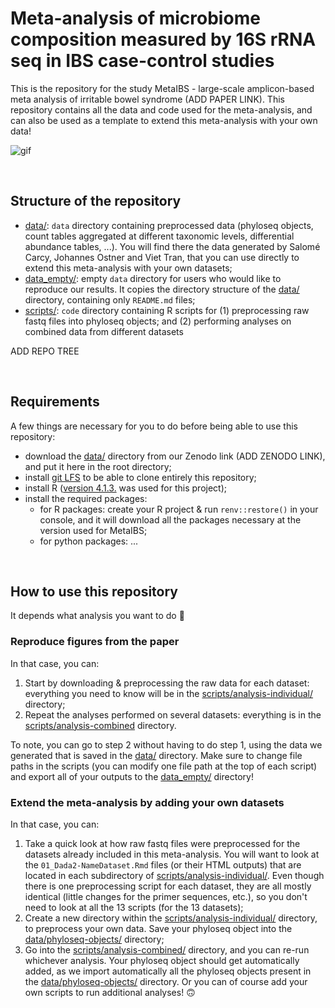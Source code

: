 # Meta-analysis of microbiome composition measured by 16S rRNA seq in IBS case-control studies

This is the repository for the study MetaIBS - large-scale amplicon-based meta analysis of irritable bowel syndrome (ADD PAPER LINK).
This repository contains all the data and code used for the meta-analysis, and can also be used as a template to extend this meta-analysis with your own data!

![gif](https://www.dana-farber.org/uploadedImages/Newsroom/Features/Gut_Instincts/microbiome-animated.gif)

<br/>

## Structure of the repository
- [data/](data/): `data` directory containing preprocessed data (phyloseq objects, count tables aggregated at different taxonomic levels, differential abundance tables, ...). You will find there the data generated by Salomé Carcy, Johannes Ostner and Viet Tran, that you can use directly to extend this meta-analysis with your own datasets;
- [data_empty/](data_empty/): empty `data` directory for users who would like to reproduce our results. It copies the directory structure of the [data/](data/) directory, containing only `README.md` files;
- [scripts/](scripts/): `code` directory containing R scripts for (1) preprocessing raw fastq files into phyloseq objects; and (2) performing analyses on combined data from different datasets

ADD REPO TREE


<br/>

## Requirements
A few things are necessary for you to do before being able to use this repository:
- download the [data/](data/) directory from our Zenodo link (ADD ZENODO LINK), and put it here in the root directory;
- install [git LFS](https://git-lfs.com/) to be able to clone entirely this repository;
- install R ([version 4.1.3.](https://cran.r-project.org/bin/macosx/base/) was used for this project);
- install the required packages:
	- for R packages: create your R project & run `renv::restore()` in your console, and it will download all the packages necessary at the version used for MetaIBS;
	- for python packages: ...


<br/>

## How to use this repository
It depends what analysis you want to do :thinking:

### Reproduce figures from the paper
In that case, you can:
1. Start by downloading & preprocessing the raw data for each dataset: everything you need to know will be in the [scripts/analysis-individual/](scripts/analysis-individual/) directory;
2. Repeat the analyses performed on several datasets: everything is in the [scripts/analysis-combined](scripts/analysis-combined/) directory.

To note, you can go to step 2 without having to do step 1, using the data we generated that is saved in the [data/](data/) directory. Make sure to change file paths in the scripts (you can modify one file path at the top of each script) and export all of your outputs to the [data_empty/](data_empty/) directory!


### Extend the meta-analysis by adding your own datasets
In that case, you can:
1. Take a quick look at how raw fastq files were preprocessed for the datasets already included in this meta-analysis. You will want to look at the `01_Dada2-NameDataset.Rmd` files (or their HTML outputs) that are located in each subdirectory of [scripts/analysis-individual/](scripts/analysis-individual/). Even though there is one preprocessing script for each dataset, they are all mostly identical (little changes for the primer sequences, etc.), so you don't need to look at all the 13 scripts (for the 13 datasets);
2. Create a new directory within the [scripts/analysis-individual/](scripts/analysis-individual/) directory, to preprocess your own data. Save your phyloseq object into the [data/phyloseq-objects/](data/phyloseq-objects/) directory;
3. Go into the [scripts/analysis-combined/](scripts/analysis-combined/) directory, and you can re-run whichever analysis. Your phyloseq object should get automatically added, as we import automatically all the phyloseq objects present in the [data/phyloseq-objects/](data/phyloseq-objects/) directory. Or you can of course add your own scripts to run additional analyses! :upside_down_face: